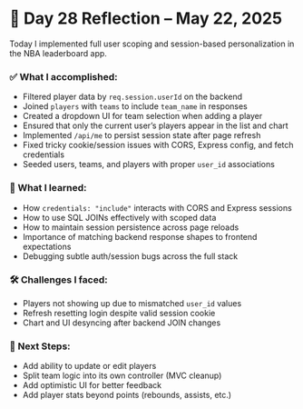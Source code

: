 # 📝 Day 28 Reflection – May 22, 2025

Today I implemented full user scoping and session-based personalization in the NBA leaderboard app.

### ✅ What I accomplished:

- Filtered player data by `req.session.userId` on the backend
- Joined `players` with `teams` to include `team_name` in responses
- Created a dropdown UI for team selection when adding a player
- Ensured that only the current user’s players appear in the list and chart
- Implemented `/api/me` to persist session state after page refresh
- Fixed tricky cookie/session issues with CORS, Express config, and fetch credentials
- Seeded users, teams, and players with proper `user_id` associations

### 🧠 What I learned:

- How `credentials: "include"` interacts with CORS and Express sessions
- How to use SQL JOINs effectively with scoped data
- How to maintain session persistence across page reloads
- Importance of matching backend response shapes to frontend expectations
- Debugging subtle auth/session bugs across the full stack

### 🛠️ Challenges I faced:

- Players not showing up due to mismatched `user_id` values
- Refresh resetting login despite valid session cookie
- Chart and UI desyncing after backend JOIN changes

### 🧭 Next Steps:

- Add ability to update or edit players
- Split team logic into its own controller (MVC cleanup)
- Add optimistic UI for better feedback
- Add player stats beyond points (rebounds, assists, etc.)
